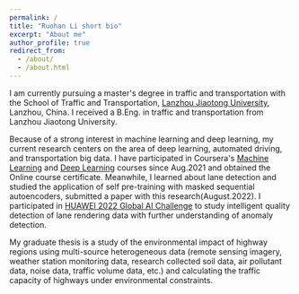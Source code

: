 ```yaml
---
permalink: /
title: "Ruohan Li short bio"
excerpt: "About me"
author_profile: true
redirect_from: 
  - /about/
  - /about.html
---
```


I am currently pursuing a master's degree in traffic and transportation with the School of Traffic and Transportation, [Lanzhou Jiaotong University](https://www.lzjtu.cn/), Lanzhou, China. I received a B.Eng. in traffic and transportation from Lanzhou Jiaotong University.

Because of a strong interest in machine learning and deep learning, my current research centers on the area of deep learning, automated driving, and transportation big data. I have participated in Coursera's [Machine Learning](https://www.coursera.org/learn/machine-learning?) and [Deep Learning](https://www.coursera.org/specializations/deep-learning) courses since Aug.2021 and obtained the Online course certificate. Meanwhile, I learned about lane detection and studied the application of self pre-training with masked sequential autoencoders, submitted a paper with this research(August.2022). I participated in [HUAWEI 2022 Global AI Challenge](https://developer.huawei.com/consumer/cn/activity/starAI2022/algo/) to study intelligent quality detection of lane rendering data with further understanding of anomaly detection.
  
My graduate thesis is a study of the environmental impact of highway regions using multi-source heterogeneous data (remote sensing imagery, weather station monitoring data, research collected soil data, air pollutant data, noise data, traffic volume data, etc.) and calculating the traffic capacity of highways under environmental constraints.
 
